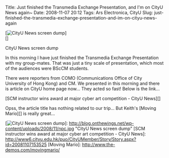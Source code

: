 Title: Just finished the Transmedia Exchange Presentation, and I'm on CityU News again~
Date: 2008-11-07 20:12
Tags: Ars Electronica, CityU
Slug: just-finished-the-transmedia-exchange-presentation-and-im-on-cityu-news-again

<div class="imageframe alignleft" style="width: 200px;">

[![CityU News screen dump][]][]
</p>
<div class="imagecaption">

CityU News screen dump

</div>

</div>

In this morning I have just finished the Transmedia Exchange
Presentation with my group-mates. That was just a tiny scale of
presentation, which most of the audiences were BScCM students.

There were reporters from COMO (Communications Office of City University
of Hong Kong) and CM. We presented in this morning and there is article
on CityU home page now... They acted so fast! Below is the link...

[<span class="EngStoryTitle">SCM instructor wins award at major cyber
art competition -</span> CityU News][]

Opss, the article title has nothing related to our trip... But Keith's
[Moving Mario][] is really great...

  [CityU News screen dump]: http://blog.onthewings.net/wp-content/uploads/2008/11/npc.thumbnail.jpg
  [![CityU News screen dump][]]: http://blog.onthewings.net/wp-content/uploads/2008/11/npc.jpg
    "CityU News screen dump"
  [<span class="EngStoryTitle">SCM instructor wins award at major cyber
  art competition -</span> CityU News]: http://www6.cityu.edu.hk/puo/CityUMember/Story/Story.aspx?id=20081107153525
  [Moving Mario]: http://www.the-demos.com/movingmario/

